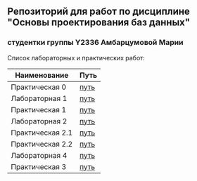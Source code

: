 ## Репозиторий для работ по дисциплине "Основы проектирования баз данных"
### студентки группы Y2336 Амбарцумовой Марии

Список лабораторных и практических работ:

| Наименование     | Путь                                                                                                                       |
| ---------------- | -------------------------------------------------------------------------------------------------------------------------- |
| Практическая 0   | [путь](https://github.com/mayaEvans/ITMO_FSPO_DataBases_2020-2021/tree/master/students/y2336/Ambartsumova_Mariya/Pr0_idef0)|
| Лабораторная 1   | [путь](https://github.com/mayaEvans/ITMO_FSPO_DataBases_2020-2021/tree/master/students/y2336/Ambartsumova_Mariya/Lr1)      |
| Практическая 1   | [путь](https://github.com/mayaEvans/ITMO_FSPO_DataBases_2020-2021/tree/master/students/y2336/Ambartsumova_Mariya/Pr1_dfd)  |
| Лабораторная 2   | [путь](https://github.com/mayaEvans/ITMO_FSPO_DataBases_2020-2021/tree/master/students/y2336/Ambartsumova_Mariya/Lr2)      |
| Практическая 2.1 | [путь](https://github.com/mayaEvans/ITMO_FSPO_DataBases_2020-2021/tree/master/students/y2336/Ambartsumova_Mariya/Pr2.1)    |
| Практическая 2.2 | [путь](https://github.com/mayaEvans/ITMO_FSPO_DataBases_2020-2021/tree/master/students/y2336/Ambartsumova_Mariya/Pr2.2)    |
| Лабораторная 4   | [путь](https://github.com/mayaEvans/ITMO_FSPO_DataBases_2020-2021/tree/master/students/y2336/Ambartsumova_Mariya/Lr3)      |
| Практическая 3   | [путь](https://github.com/mayaEvans/ITMO_FSPO_DataBases_2020-2021/tree/master/students/y2336/Ambartsumova_Mariya/DataBase) |
